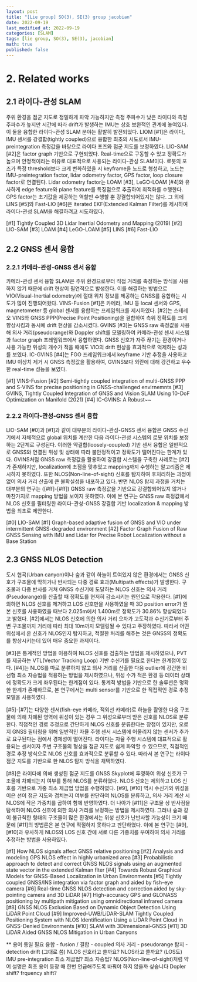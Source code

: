 ```yaml
---
layout: post
title: "[Lie group] SO(3), SE(3) group jacobian"
date: 2022-09-19
last_modified_at: 2022-09-19
categories: [SLAM]
tags: [lie group, SO(3), SE(3), jacobian]
math: true
published: false
---
```



# 2. Related works

## 2.1 라이다-관성 SLAM
주위 환경을 점군 지도로 정밀하게 파악 가능하지만 측정 주파수가 낮은 라이다와 측정 주파수가 높지만 시간에 따라 drift가 발생하는 IMU는 상호 보완적인 관계에 놓여있다. 이 둘을 융합한 라이다-관성 SLAM 분야는 활발히 발전되었다. LIOM [#1]은 라이다, IMU 센서를 강결합(tightly coupled)으로 융합한 최초의 시도로서 IMU-preintegration 측정값을 바탕으로 라이다 포즈와 점군 지도를 보정하였다. LIO-SAM [#2]은 factor graph 기반으로 구현되었다. Real-time으로 구동할 수 있고 정확도가 높으며 안정적이라는 이유로 대표적으로 사용되는 라이다-관성 SLAM이다. 로봇의 포즈가 특정 threshold보다 크게 변화하였을 시 keyframe을 노드로 형성하고, 노드는 IMU-preintegration factor, lidar odometry factor, GPS factor, loop closure factor로 연결된다. Lidar odometry factor는 LOAM [#3], LeGO-LOAM [#4]와 유사하게 edge feature와 plane feature를 특징점으로 추출하여 최적화를 수행한다. GPS factor는 초기값을 제공하는 역할만 수행할 뿐 강결합되어있지는 않다. 그 외에 LINS [#5]와 Fast-LIO [#6]은 iterated EKF(Extended Kalman Filter)를 제시하여 라이다-관성 SLAM을 해결하려고 시도하였다.

[#1] Tightly Coupled 3D Lidar Inertial Odometry and Mapping (2019)
[#2] LIO-SAM
[#3] LOAM
[#4] LeGO-LOAM
[#5] LINS
[#6] Fast-LIO

## 2.2 GNSS 센서 융합

### 2.2.1 카메라-관성-GNSS 센서 융합
카메라-관성 센서 융합 SLAM은 주위 환경으로부터 직접 거리를 측정하는 방식을 사용하지 않기 때문에 drift 현상이 필연적으로 발생한다. 이를 해결하는 방법으로 VIO(Visual-Inertial odometry)에 절대 위치 정보를 제공하는 GNSS를 융합하는 시도가 많이 진행되어왔다. VINS-Fusion [#1]은 카메라, IMU 등 local 센서와 GPS, magnetometer 등 global 센서를 융합하는 프레임워크를 제시하였다. [#2]는 스테레오 VINS와 GNSS PPP(Precise Point Positioning)을 결합하여 측위 정확도를 크게 향상시킴과 동시에 drift 현상을 감소시켰다. GVINS [#3]는 GNSS raw 측정값을 사용해 의사 거리(pseudorange)와 Doppler shift를 모델링하여 카메라-관성 센서 시스템과 factor graph 프레임워크에서 융합하였다. GNSS 신호가 자주 끊기는 환경이거나 사용 가능한 위성의 개수가 적을 때에도 VIO의 drift 현상을 효과적으로 억제하는 성과를 보였다. IC-GVINS [#4]는 FGO 프레임워크에서 keyframe 기반 추정을 사용하고 IMU 이상치 제거 시 GNSS 측정값을 활용하여, GVINS보다 외란에 대해 강건하고 우수한 real-time 성능을 보였다.


[#1] VINS-Fusion
[#2] Semi-tightly coupled integration of multi-GNSS PPP and S-VINS for precise positioning in GNSS-challenged envirnemnts
[#3] GVINS, Tightly Coupled Integration of GNSS and Vision SLAM Using 10-DoF Optimization on Manifold (2021)
[#4] IC-GVINS: A Robust~~


### 2.2.2 라이다-관성-GNSS 센서 융합

LIO-SAM [#0]과 [#1]과 같이 대부분의 라이다-관성-GNSS 센서 융합은 GNSS 수신기에서 자체적으로 global 위치를 계산한 다음 라이다-관성 시스템의 로봇 위치를 보정하는 2단계로 구성된다. 이러한 약결합(loosely-coupled) 기반 센서 융합은 일반적으로 GNSS와 연결된 위성 및 상태에 따라 불안정적이고 정확도가 떨어진다는 한계가 있다. GVINS처럼 GNSS raw 측정값을 활용하여 강결합 시스템을 구축한 사례로는 [#2]가 존재하지만, localization에 초점을 맞추었고 mapping까지 수행하는 알고리즘은 제시하지 못하였다. 또한 NLOS(Non-line-of-sight) 신호를 탐지하여 후처리하는 과정이 없어 의사 거리 산출에 큰 불확실성을 내포하고 있다. 반면 NLOS 탐지 과정을 거치는 대부분의 연구는 ([#ff]-[#ff]) GNSS raw 측정값을 기반으로 강결합되어있지 않거나 마찬가지로 mapping 방법을 보이지 못하였다. 이에 본 연구는 GNSS raw 측정값에서 NLOS 신호를 필터링한 라이다-관성-GNSS 강결합 기반 localization & mapping 방법을 최초로 제안한다.

[#0] LIO-SAM
[#1] Graph-based adaptive fusion of GNSS and VIO under intermittent GNSS-degraded environment
[#2] Factor Graph Fusion of Raw GNSS Sensing with IMU and Lidar for Precise Robot Localization without a Base Station


## 2.3 GNSS NLOS Detection
도시 협곡(Urban canyon)이나 숲과 같이 하늘이 트여있지 않은 환경에서는 GNSS 신호가 구조물에 막히거나 반사되는 다중 경로 효과(Multipath effects)가 발생한다. 구조물과 다중 반사를 거쳐 GNSS 수신기에 도달하는 NLOS 신호는 의사 거리(Pseudorange)를 산출할 때 정확도를 현저히 감소시키는 원인으로 작용한다. [#1]에 의하면 NLOS 신호를 제거하고 LOS 신호만을 사용하였을 때 3D position error가 원본 신호를 사용하였을 때보다 2.025m에서 1.400m로 정확도가 30.86% 향상되었다고 밝혔다. [#2]에서는 NLOS 신호에 의한 의사 거리 오차가 고도각과 수신기로부터 주변 구조물까지 거리에 따라 최대 10m까지 모델링될 수 있다고 주장하였다. 따라서 어떤 위성에서 온 신호가 NLOS인지 탐지하고, 적절한 처리를 해주는 것은 GNSS의 정확도를 향상시키는데 있어 매우 중요한 과제이다.

[#3]은 통계적인 방법을 이용하여 NLOS 신호를 검출하는 방법을 제시하였으나, PVT를 제공하는 VTL(Vector Tracking Loop) 기반 수신기를 필요로 한다는 한계점이 있다. [#4]는 NLOS를 따로 분류하지 않고 의사 거리를 산출한 다음 outlier에 강건한 비선형 최소 자승법을 적용하는 방법을 제시하였으나, 위성 수가 적은 환경 등 데이터 상태에 정확도가 크게 좌우된다는 한계점이 있다. 통계적 방법을 기반으로 한 솔루션은 명확한 한계가 존재하므로, 본 연구에서는 multi sensor를 기반으로 한 직접적인 경로 추정 모델을 사용하였다.

[#5]-[#7]는 다양한 센서(fish-eye 카메라, 적외선 카메라)로 하늘을 촬영한 다음 구조물에 의해 차폐된 영역에 위성이 있는 경우 그 위성으로부터 받은 신호를 NLOS로 분류한다. 직접적인 경로 추정으로 간단하게 NLOS 신호를 분류한다는 장점이 있지만, 오로지 GNSS 필터링을 위해 일반적인 자율 주행 센서 시스템에 어울리지 않는 센서가 추가로 요구된다는 점에서 경제성이 떨어진다. 라이다는 자율 주행 시스템에 대표적으로 활용되는 센서이자 주변 구조물의 형상을 점군 지도로 쉽게 파악할 수 있으므로, 직접적인 경로 추정 방식으로 NLOS 신호를 효과적으로 분류할 수 있다. 따라서 본 연구는 라이다 점군 지도를 기반으로 한 NLOS 탐지 방식을 채택하였다.

[#8]은 라이다에 의해 생성된 점군 지도를 GNSS Skyplot에 투영하여 위성 신호가 구조물에 차폐되는지 여부를 통해 NLOS를 분류하였다. NLOS 신호는 제외하고 LOS 신호를 기반으로 가중 최소 제곱법 방법을 수행하였다. [#9], [#10] 역시 수신기와 위성을 이은 선이 점군 지도와 겹치는지 여부를 판단하여 NLOS를 분류하고, 의사 거리 계산 시 NLOS에 작은 가중치를 곱하여 함께 반영하였다. 더 나아가 [#11]은 구조물 상 반사점을 탐색하여 NLOS 신호에 의한 의사 거리를 보정하는 방법을 제시하였다. 그러나 숲과 같이 불규칙한 형태의 구조물이 많은 환경에서는 위성 신호가 난반사할 가능성이 크기 때문에 [#11]의 방법론은 본 연구에 적절하지 못하다고 판단하였다. 이에 본 연구는 [#9], [#10]과 유사하게 NLOS와 LOS 신호 간에 서로 다른 가중치를 부여하여 의사 거리를 추정하는 방법을 사용하였다.


[#1] How NLOS signals affect GNSS relative positioning
[#2] Analysis and modeling GPS NLOS effect in highly urbanized area
[#3] Probabilistic approach to detect and correct GNSS NLOS signals using an augmented state vector in the extended Kalman flter
[#4] Towards Robust Graphical Models for GNSS-Based Localization in Urban Environments
[#5] Tightly coupled GNSS/INS integration via factor graph and aided by fish-eye camera
[#6] Real-time GNSS NLOS detection and correction aided by sky-pointing camera and 3D LiDAR
[#7] High-accuracy GPS and GLONASS positioning by multipath mitigation using omnidirectional infrared camera
[#8] GNSS NLOS Exclusion Based on Dynamic Object Detection Using LiDAR Point Cloud
[#9] Improved-UWB/LiDAR-SLAM Tightly Coupled Positioning System with NLOS Identification Using a LiDAR Point Cloud in GNSS-Denied Environments
[#10] SLAM with 3Dimensional-GNSS
[#11] 3D LiDAR Aided GNSS NLOS Mitigation in Urban Canyons


** 용어 통일 필요
융합 - fusion / 결합 - coupled
의사 거리 - pseudorange
탐지 - detection
drift (그대로 씀)
NLOS 신호라고 쓸까요? NLOS라고 쓸까요? (LOS도)
IMU pre-integration
최소 제곱법? 최소 자승법?
NLOS(Non-line-of-sight)처럼 약어 설명은 최초 용어 등장 때 한번 언급해주도록 바꿔야 하지 않을까 싶습니다
Dopler shift? frquency shift?